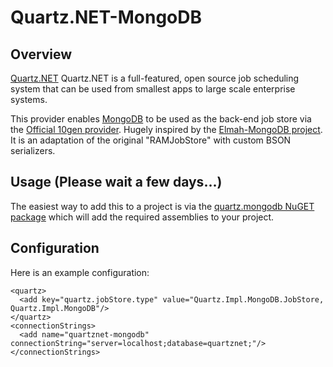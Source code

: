 Quartz.NET-MongoDB
======================================================================

## Overview
[Quartz.NET](http://quartznet.sourceforge.net/) Quartz.NET is a full-featured, open source job scheduling system that can be used from smallest apps to large scale enterprise systems.

This provider enables [MongoDB](http://www.mongodb.org/) to be used as the back-end job store via the [Official 10gen provider](http://www.mongodb.org/display/DOCS/CSharp+Language+Center).
Hugely inspired by the [Elmah-MongoDB project](https://github.com/CaptainCodeman/elmah-mongodb). It is an adaptation of the original "RAMJobStore" with custom BSON serializers.

## Usage (Please wait a few days...)
The easiest way to add this to a project is via the [quartz.mongodb NuGET package](http://nuget.org/List/Packages/quartz.mongodb) which will add the required assemblies to your project.

## Configuration
Here is an example configuration:

    <quartz>
      <add key="quartz.jobStore.type" value="Quartz.Impl.MongoDB.JobStore, Quartz.Impl.MongoDB"/>
    </quartz>
    <connectionStrings>
      <add name="quartznet-mongodb" connectionString="server=localhost;database=quartznet;"/>
    </connectionStrings>

